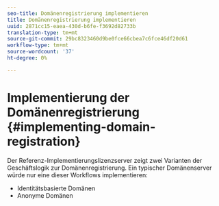 ```yaml
---
seo-title: Domänenregistrierung implementieren
title: Domänenregistrierung implementieren
uuid: 2871cc15-eaea-430d-b6fe-f3692d82733b
translation-type: tm+mt
source-git-commit: 29bc8323460d9be0fce66cbea7c6fce46df20d61
workflow-type: tm+mt
source-wordcount: '37'
ht-degree: 0%

---
```



# Implementierung der Domänenregistrierung {#implementing-domain-registration}

Der Referenz-Implementierungslizenzserver zeigt zwei Varianten der Geschäftslogik zur Domänenregistrierung. Ein typischer Domänenserver würde nur eine dieser Workflows implementieren:

* Identitätsbasierte Domänen
* Anonyme Domänen


